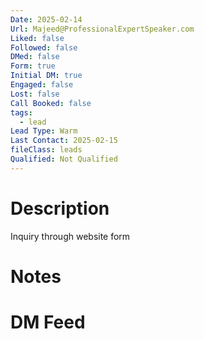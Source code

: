 ```yaml
---
Date: 2025-02-14
Url: Majeed@ProfessionalExpertSpeaker.com
Liked: false
Followed: false
DMed: false
Form: true
Initial DM: true
Engaged: false
Lost: false
Call Booked: false
tags:
  - lead
Lead Type: Warm
Last Contact: 2025-02-15
fileClass: leads
Qualified: Not Qualified
---
```

# Description
Inquiry through website form
# Notes

# DM Feed
